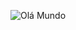 ![Olá Mundo](https://github.com/JeffersonFiuza/Hello-World/assets/162920479/93b1f6f5-8f38-4c9a-a187-cc4863e304d2)

